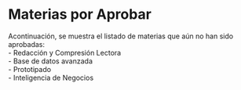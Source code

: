 Materias por Aprobar
=======================

Acontinuación, se muestra el listado de materias que aún no han sido aprobadas:  
    - Redacción y Compresión Lectora  
    - Base de datos avanzada  
    - Prototipado  
    - Inteligencia de Negocios  